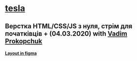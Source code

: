 # [tesla](https://turzhanskyi.github.io/tesla/)

## Верстка HTML/CSS/JS з нуля, стрім для початківців + (04.03.2020) with [Vadim Prokopchuk](https://www.youtube.com/channel/UCE_w6FxGfRKH2fU76raVeog)

#### [Layout in figma](https://www.figma.com/file/qNZYq7pGYXIxOF2wL2nIIF/tesla?node-id=0%3A4)
